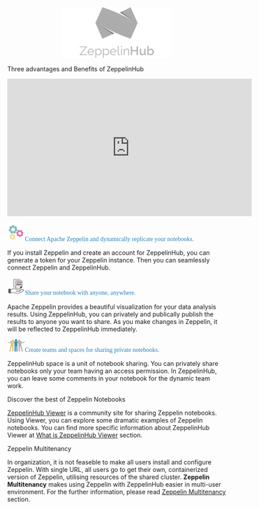 <center><a href="https://www.zeppelinhub.com"><img src="img/zeppelinhub_logo.png" height="50%" width="50%"></a></center>

<font class="header">Three advantages and Benefits of ZeppelinHub</font>
<center><iframe width="560" height="315" src="https://www.youtube.com/embed/lKoan-fNYc8" frameborder="0" allowfullscreen></iframe></center>

<img src="img/connect.png" height="8%" width="8%"><font face="Roboto Slab" color="#2980b9" >Connect Apache Zeppelin and dynamically replicate your notebooks.</font>

If you install Zeppelin and create an account for ZeppelinHub, you can generate a token for your Zeppelin instance. Then you can seamlessly connect Zeppelin and ZeppelinHub.

<img src="img/share.png" height="8%" width="8%"><font face="Roboto Slab" color="#2980b9" >Share your notebook with anyone, anywhere.</font>

Apache Zeppelin provides a beautiful visualization for your data analysis results. Using ZeppelinHub, you can privately and publically publish the results to anyone you want to share. As you make changes in Zeppelin, it will be reflected to ZeppelinHub immediately.

<img src="img/collaborate.png" height="8%" width="8%"><font face="Roboto Slab" color="#2980b9" >Create teams and spaces for sharing private notebooks.</font>

ZeppelinHub space is a unit of notebook sharing. You can privately share notebooks only your team having an access permission. In ZeppelinHub, you can leave some comments in your notebook for the dynamic team work.
 
<font class="middle">Discover the best of Zeppelin Notebooks</font>

[ZeppelinHub Viewer](https://www.zeppelinhub.com/viewer) is a community site for sharing Zeppelin notebooks. Using Viewer, you can explore some dramatic examples of Zeppelin notebooks. You can find more specific information about ZeppelinHub Viewer at [What is ZeppelinHub Viewer](zeppelinhub_viewer.md) section.

<font class="middle">Zeppelin Multitenancy</font>

In organization, it is not feaseble to make all users install and configure Zeppelin. With single URL, all users go to get their own, containerized version of Zeppelin, utilising resources of the shared cluster.
**Zeppelin Multitenancy** makes using Zeppelin with ZeppelinHub easier in multi-user environment. For the further information, please read [Zeppelin Multitenancy](zeppelin_multitenancy.md) section.